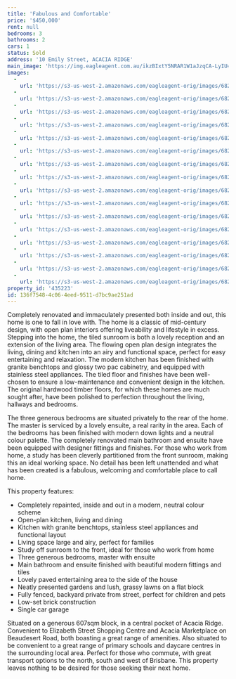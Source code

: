 ```yaml
---
title: 'Fabulous and Comfortable'
price: '$450,000'
rent: null
bedrooms: 3
bathrooms: 2
cars: 1
status: Sold
address: '10 Emily Street, ACACIA RIDGE'
main_image: 'https://img.eagleagent.com.au/ikzBIxtY5NRAR1W1aJzqCA-LyIU=/1280x854/smart/https://s3-us-west-2.amazonaws.com/eagleagent-orig/images/6821918/128206250-image-M.jpg'
images:
  -
    url: 'https://s3-us-west-2.amazonaws.com/eagleagent-orig/images/6821933/128206250-image-P.jpg'
  -
    url: 'https://s3-us-west-2.amazonaws.com/eagleagent-orig/images/6821932/128206250-image-O.jpg'
  -
    url: 'https://s3-us-west-2.amazonaws.com/eagleagent-orig/images/6821931/128206250-image-N.jpg'
  -
    url: 'https://s3-us-west-2.amazonaws.com/eagleagent-orig/images/6821930/128206250-image-L.jpg'
  -
    url: 'https://s3-us-west-2.amazonaws.com/eagleagent-orig/images/6821929/128206250-image-K.jpg'
  -
    url: 'https://s3-us-west-2.amazonaws.com/eagleagent-orig/images/6821928/128206250-image-J.jpg'
  -
    url: 'https://s3-us-west-2.amazonaws.com/eagleagent-orig/images/6821927/128206250-image-I.jpg'
  -
    url: 'https://s3-us-west-2.amazonaws.com/eagleagent-orig/images/6821926/128206250-image-H.jpg'
  -
    url: 'https://s3-us-west-2.amazonaws.com/eagleagent-orig/images/6821925/128206250-image-G.jpg'
  -
    url: 'https://s3-us-west-2.amazonaws.com/eagleagent-orig/images/6821924/128206250-image-F.jpg'
  -
    url: 'https://s3-us-west-2.amazonaws.com/eagleagent-orig/images/6821923/128206250-image-E.jpg'
  -
    url: 'https://s3-us-west-2.amazonaws.com/eagleagent-orig/images/6821922/128206250-image-D.jpg'
  -
    url: 'https://s3-us-west-2.amazonaws.com/eagleagent-orig/images/6821921/128206250-image-C.jpg'
  -
    url: 'https://s3-us-west-2.amazonaws.com/eagleagent-orig/images/6821920/128206250-image-B.jpg'
  -
    url: 'https://s3-us-west-2.amazonaws.com/eagleagent-orig/images/6821919/128206250-image-A.jpg'
  -
    url: 'https://s3-us-west-2.amazonaws.com/eagleagent-orig/images/6821918/128206250-image-M.jpg'
property_id: '435223'
id: 136f7548-4c06-4eed-9511-d7bc9ae251ad
---
```

Completely renovated and immaculately presented both inside and out, this home is one to fall in love with. The home is a classic of mid-century design, with open plan interiors offering liveability and lifestyle in excess. Stepping into the home, the tiled sunroom is both a lovely reception and an extension of the living area. The flowing open plan design integrates the living, dining and kitchen into an airy and functional space, perfect for easy entertaining and relaxation. The modern kitchen has been finished with granite benchtops and glossy two pac cabinetry, and equipped with stainless steel appliances. The tiled floor and finishes have been well-chosen to ensure a low-maintenance and convenient design in the kitchen. The original hardwood timber floors, for which these homes are much sought after, have been polished to perfection throughout the living, hallways and bedrooms.

The three generous bedrooms are situated privately to the rear of the home. The master is serviced by a lovely ensuite, a real rarity in the area. Each of the bedrooms has been finished with modern down lights and a neutral colour palette. The completely renovated main bathroom and ensuite have been equipped with designer fittings and finishes. For those who work from home, a study has been cleverly partitioned from the front sunroom, making this an ideal working space. No detail has been left unattended and what has been created is a fabulous, welcoming and comfortable place to call home.

This property features:

*  Completely repainted, inside and out in a modern, neutral colour scheme
*  Open-plan kitchen, living and dining
*  Kitchen with granite benchtops, stainless steel appliances and functional layout
*  Living space large and airy, perfect for families
*  Study off sunroom to the front, ideal for those who work from home
*  Three generous bedrooms, master with ensuite
*  Main bathroom and ensuite finished with beautiful modern fittings and tiles
*  Lovely paved entertaining area to the side of the house
*  Neatly presented gardens and lush, grassy lawns on a flat block
*  Fully fenced, backyard private from street, perfect for children and pets
*  Low-set brick construction
*  Single car garage

Situated on a generous 607sqm block, in a central pocket of Acacia Ridge. Convenient to Elizabeth Street Shopping Centre and Acacia Marketplace on Beaudesert Road, both boasting a great range of amenities. Also situated to be convenient to a great range of primary schools and daycare centres in the surrounding local area. Perfect for those who commute, with great transport options to the north, south and west of Brisbane. This property leaves nothing to be desired for those seeking their next home.